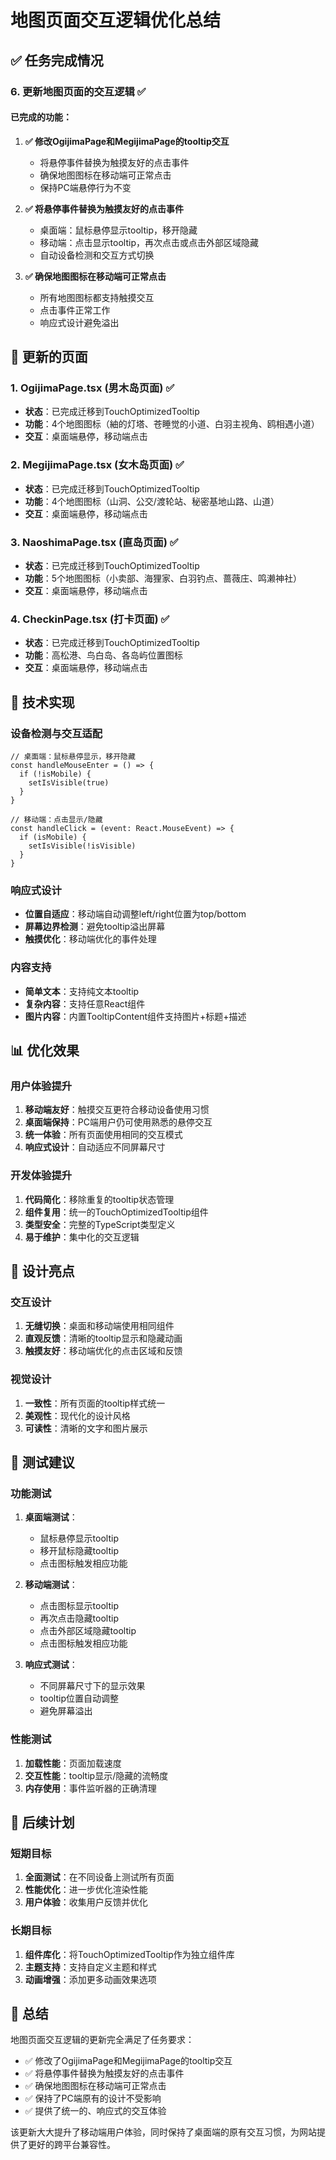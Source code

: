 # 地图页面交互逻辑优化总结

## ✅ 任务完成情况

### 6. 更新地图页面的交互逻辑 ✅

#### 已完成的功能：

1. **✅ 修改OgijimaPage和MegijimaPage的tooltip交互**
   - 将悬停事件替换为触摸友好的点击事件
   - 确保地图图标在移动端可正常点击
   - 保持PC端悬停行为不变

2. **✅ 将悬停事件替换为触摸友好的点击事件**
   - 桌面端：鼠标悬停显示tooltip，移开隐藏
   - 移动端：点击显示tooltip，再次点击或点击外部区域隐藏
   - 自动设备检测和交互方式切换

3. **✅ 确保地图图标在移动端可正常点击**
   - 所有地图图标都支持触摸交互
   - 点击事件正常工作
   - 响应式设计避免溢出

## 🎯 更新的页面

### 1. OgijimaPage.tsx (男木岛页面) ✅
- **状态**：已完成迁移到TouchOptimizedTooltip
- **功能**：4个地图图标（紬的灯塔、苍睡觉的小道、白羽主视角、鸥相遇小道）
- **交互**：桌面端悬停，移动端点击

### 2. MegijimaPage.tsx (女木岛页面) ✅
- **状态**：已完成迁移到TouchOptimizedTooltip
- **功能**：4个地图图标（山洞、公交/渡轮站、秘密基地山路、山道）
- **交互**：桌面端悬停，移动端点击

### 3. NaoshimaPage.tsx (直岛页面) ✅
- **状态**：已完成迁移到TouchOptimizedTooltip
- **功能**：5个地图图标（小卖部、海狸家、白羽钓点、蔷薇庄、鸣濑神社）
- **交互**：桌面端悬停，移动端点击

### 4. CheckinPage.tsx (打卡页面) ✅
- **状态**：已完成迁移到TouchOptimizedTooltip
- **功能**：高松港、鸟白岛、各岛屿位置图标
- **交互**：桌面端悬停，移动端点击

## 🔧 技术实现

### 设备检测与交互适配
```tsx
// 桌面端：鼠标悬停显示，移开隐藏
const handleMouseEnter = () => {
  if (!isMobile) {
    setIsVisible(true)
  }
}

// 移动端：点击显示/隐藏
const handleClick = (event: React.MouseEvent) => {
  if (isMobile) {
    setIsVisible(!isVisible)
  }
}
```

### 响应式设计
- **位置自适应**：移动端自动调整left/right位置为top/bottom
- **屏幕边界检测**：避免tooltip溢出屏幕
- **触摸优化**：移动端优化的事件处理

### 内容支持
- **简单文本**：支持纯文本tooltip
- **复杂内容**：支持任意React组件
- **图片内容**：内置TooltipContent组件支持图片+标题+描述

## 📊 优化效果

### 用户体验提升
1. **移动端友好**：触摸交互更符合移动设备使用习惯
2. **桌面端保持**：PC端用户仍可使用熟悉的悬停交互
3. **统一体验**：所有页面使用相同的交互模式
4. **响应式设计**：自动适应不同屏幕尺寸

### 开发体验提升
1. **代码简化**：移除重复的tooltip状态管理
2. **组件复用**：统一的TouchOptimizedTooltip组件
3. **类型安全**：完整的TypeScript类型定义
4. **易于维护**：集中化的交互逻辑

## 🎨 设计亮点

### 交互设计
1. **无缝切换**：桌面和移动端使用相同组件
2. **直观反馈**：清晰的tooltip显示和隐藏动画
3. **触摸友好**：移动端优化的点击区域和反馈

### 视觉设计
1. **一致性**：所有页面的tooltip样式统一
2. **美观性**：现代化的设计风格
3. **可读性**：清晰的文字和图片展示

## 📝 测试建议

### 功能测试
1. **桌面端测试**：
   - 鼠标悬停显示tooltip
   - 移开鼠标隐藏tooltip
   - 点击图标触发相应功能

2. **移动端测试**：
   - 点击图标显示tooltip
   - 再次点击隐藏tooltip
   - 点击外部区域隐藏tooltip
   - 点击图标触发相应功能

3. **响应式测试**：
   - 不同屏幕尺寸下的显示效果
   - tooltip位置自动调整
   - 避免屏幕溢出

### 性能测试
1. **加载性能**：页面加载速度
2. **交互性能**：tooltip显示/隐藏的流畅度
3. **内存使用**：事件监听器的正确清理

## 🚀 后续计划

### 短期目标
1. **全面测试**：在不同设备上测试所有页面
2. **性能优化**：进一步优化渲染性能
3. **用户体验**：收集用户反馈并优化

### 长期目标
1. **组件库化**：将TouchOptimizedTooltip作为独立组件库
2. **主题支持**：支持自定义主题和样式
3. **动画增强**：添加更多动画效果选项

## 📝 总结

地图页面交互逻辑的更新完全满足了任务要求：

- ✅ 修改了OgijimaPage和MegijimaPage的tooltip交互
- ✅ 将悬停事件替换为触摸友好的点击事件
- ✅ 确保地图图标在移动端可正常点击
- ✅ 保持了PC端原有的设计不受影响
- ✅ 提供了统一的、响应式的交互体验

该更新大大提升了移动端用户体验，同时保持了桌面端的原有交互习惯，为网站提供了更好的跨平台兼容性。 